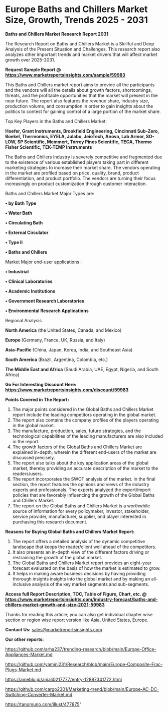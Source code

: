 # Europe Baths and Chillers Market Size, Growth, Trends 2025 - 2031

<strong>Baths and Chillers Market Research Report 2031</strong>

The Research Report on Baths and Chillers Market is a Skillful and Deep Analysis of the Present Situation and Challenges. This research report also analyzes other important trends and market drivers that will affect market growth over 2025-2031.

<strong>Request Sample Report @ <a href=https://www.marketreportsinsights.com/sample/59983>https://www.marketreportsinsights.com/sample/59983</a></strong>

This Baths and Chillers market report aims to provide all the participants and the vendors will all the details about growth factors, shortcomings, threats, and the profitable opportunities that the market will present in the near future. The report also features the revenue share, industry size, production volume, and consumption in order to gain insights about the politics to contest for gaining control of a large portion of the market share.

Top Key Players in the Baths and Chillers Market:

<strong>Hoefer, Grant Instruments, Brookfield Engineering, Cincinnati Sub-Zero, Boekel, Thermonics, EYELA, Julabo, JeioTech, Anova, Lab Armor, SO-LOW, SP Scientific, Memmert, Torrey Pines Scientific, TECA, Thermo Fisher Scientific, TEK-TEMP Instruments</strong>

The Baths and Chillers Industry is severely competitive and fragmented due to the existence of various established players taking part in different marketing strategies to increase their market share. The vendors operating in the market are profiled based on price, quality, brand, product differentiation, and product portfolio. The vendors are turning their focus increasingly on product customization through customer interaction.

Baths and Chillers Market Major Types are:

<strong>• by Bath Type

• Water Bath

• Circulating Bath

• External Circulator

• Type II

• Baths and Chillers</strong>

Market Major end-user applications :

<strong>• Industrial

• Clinical Laboratories

• Academic Institutions

• Government Research Laboratories

• Environmental Research Applications</strong>

Regional Analysis

</u><strong><b>North America</b></strong> (the United States, Canada, and Mexico)

<strong><b>Europe </b></strong>(Germany, France, UK, Russia, and Italy)

<strong><b>Asia-Pacific</b></strong> (China, Japan, Korea, India, and Southeast Asia)

<strong><b>South America</b></strong> (Brazil, Argentina, Colombia, etc.)

<strong><b>The Middle East and Africa</b></strong> (Saudi Arabia, UAE, Egypt, Nigeria, and South Africa)

<strong>Go For Interesting Discount Here: <a href=https://www.marketreportsinsights.com/discount/59983>https://www.marketreportsinsights.com/discount/59983</a></strong>

<strong>Points Covered in The Report:</strong>
<ol>
  <li>The major points considered in the Global Baths and Chillers Market report include the leading competitors operating in the global market.</li>
  <li>The report also contains the company profiles of the players operating in the global market.</li>
  <li>The manufacture, production, sales, future strategies, and the technological capabilities of the leading manufacturers are also included in the report.</li>
  <li>The growth factors of the Global Baths and Chillers Market are explained in-depth, wherein the different end-users of the market are discussed precisely.</li>
  <li>The report also talks about the key application areas of the global market, thereby providing an accurate description of the market to the readers/users.</li>
  <li>The report incorporates the SWOT analysis of the market. In the final section, the report features the opinions and views of the industry experts and professionals. The experts analyzed the export/import policies that are favorably influencing the growth of the Global Baths and Chillers Market.</li>
  <li>The report on the Global Baths and Chillers Market is a worthwhile source of information for every policymaker, investor, stakeholder, service provider, manufacturer, supplier, and player interested in purchasing this research document.</li>
</ol>
<strong>Reasons for Buying Global Baths and Chillers Market Report:</strong>

<ol>
  <li>The report offers a detailed analysis of the dynamic competitive landscape that keeps the reader/client well ahead of the competitors.</li>
  <li>It also presents an in-depth view of the different factors driving or restraining the growth of the global market.</li>
  <li>The Global Baths and Chillers Market report provides an eight-year forecast evaluated on the basis of how the market is estimated to grow.</li>
  <li>It helps in making aware business decisions by having providing thorough insights insights into the global market and by making an all-inclusive analysis of the key market segments and sub-segments.</li>
</ol>
<strong>Access full Report Description, TOC, Table of Figure, Chart, etc. @ <a href=https://www.marketreportsinsights.com/industry-forecast/baths-and-chillers-market-growth-and-size-2021-59983>https://www.marketreportsinsights.com/industry-forecast/baths-and-chillers-market-growth-and-size-2021-59983</a></strong>


Thanks for reading this article; you can also get individual chapter wise section or region wise report version like Asia, United States, Europe.

<strong>Contact Us:</strong>
sales@marketreportsinsights.com

<strong>Our other reports:</strong>

<a href=https://github.com/arha237/trending-research/blob/main/Europe-Office-Appliances-Market.md>https://github.com/arha237/trending-research/blob/main/Europe-Office-Appliances-Market.md</a>

<a href=https://github.com/yamini231/Research/blob/main/Europe-Composite-Frac-Plugs-Market.md>https://github.com/yamini231/Research/blob/main/Europe-Composite-Frac-Plugs-Market.md</a>

<a href=https://ameblo.jp/anjali0217777/entry-12887341772.html>https://ameblo.jp/anjali0217777/entry-12887341772.html</a>

<a href=https://github.com/cargo2301/Marketing-trend/blob/main/Europe-AC-DC-Switching-Converter-Market.md>https://github.com/cargo2301/Marketing-trend/blob/main/Europe-AC-DC-Switching-Converter-Market.md</a>

<a href=https://tanomuno.com/illust/477875>https://tanomuno.com/illust/477875</a>"

